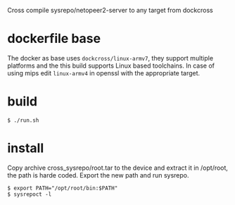 Cross compile sysrepo/netopeer2-server to any target from dockcross

# dockerfile base

The docker as base uses `dockcross/linux-armv7`, they support multiple platforms and the this build supports Linux based toolchains.
In case of using mips edit `linux-armv4` in openssl with the appropriate target.

# build

```
$ ./run.sh
```

# install

Copy archive cross_sysrepo/root.tar to the device and extract it in /opt/root, the path is harde coded.
Export the new path and run sysrepo.

```
$ export PATH="/opt/root/bin:$PATH"
$ sysrepoct -l
```
